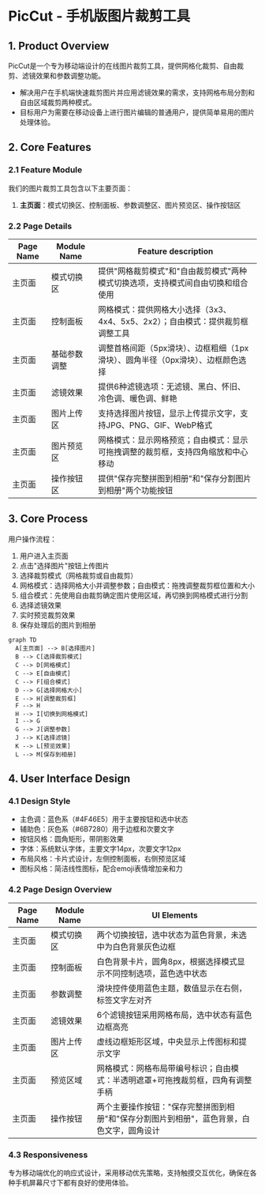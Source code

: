 # PicCut - 手机版图片裁剪工具

## 1. Product Overview
PicCut是一个专为移动端设计的在线图片裁剪工具，提供网格化裁剪、自由裁剪、滤镜效果和参数调整功能。
- 解决用户在手机端快速裁剪图片并应用滤镜效果的需求，支持网格布局分割和自由区域裁剪两种模式。
- 目标用户为需要在移动设备上进行图片编辑的普通用户，提供简单易用的图片处理体验。

## 2. Core Features

### 2.1 Feature Module
我们的图片裁剪工具包含以下主要页面：
1. **主页面**：模式切换区、控制面板、参数调整区、图片预览区、操作按钮区

### 2.2 Page Details

| Page Name | Module Name | Feature description |
|-----------|-------------|---------------------|
| 主页面 | 模式切换区 | 提供"网格裁剪模式"和"自由裁剪模式"两种模式切换选项，支持模式间自由切换和组合使用 |
| 主页面 | 控制面板 | 网格模式：提供网格大小选择（3x3、4x4、5x5、2x2）；自由模式：提供裁剪框调整工具 |
| 主页面 | 基础参数调整 | 调整首格间距（5px滑块）、边框粗细（1px滑块）、圆角半径（0px滑块）、边框颜色选择 |
| 主页面 | 滤镜效果 | 提供6种滤镜选项：无滤镜、黑白、怀旧、冷色调、暖色调、鲜艳 |
| 主页面 | 图片上传区 | 支持选择图片按钮，显示上传提示文字，支持JPG、PNG、GIF、WebP格式 |
| 主页面 | 图片预览区 | 网格模式：显示网格预览；自由模式：显示可拖拽调整的裁剪框，支持四角缩放和中心移动 |
| 主页面 | 操作按钮区 | 提供"保存完整拼图到相册"和"保存分割图片到相册"两个功能按钮 |

## 3. Core Process

用户操作流程：
1. 用户进入主页面
2. 点击"选择图片"按钮上传图片
3. 选择裁剪模式（网格裁剪或自由裁剪）
4. 网格模式：选择网格大小并调整参数；自由模式：拖拽调整裁剪框位置和大小
5. 组合模式：先使用自由裁剪确定图片使用区域，再切换到网格模式进行分割
6. 选择滤镜效果
7. 实时预览裁剪效果
8. 保存处理后的图片到相册

```mermaid
graph TD
  A[主页面] --> B[选择图片]
  B --> C[选择裁剪模式]
  C --> D[网格模式]
  C --> E[自由模式]
  C --> F[组合模式]
  D --> G[选择网格大小]
  E --> H[调整裁剪框]
  F --> H
  H --> I[切换到网格模式]
  I --> G
  G --> J[调整参数]
  J --> K[选择滤镜]
  K --> L[预览效果]
  L --> M[保存到相册]
```

## 4. User Interface Design

### 4.1 Design Style
- 主色调：蓝色系（#4F46E5）用于主要按钮和选中状态
- 辅助色：灰色系（#6B7280）用于边框和次要文字
- 按钮风格：圆角矩形，带阴影效果
- 字体：系统默认字体，主要文字14px，次要文字12px
- 布局风格：卡片式设计，左侧控制面板，右侧预览区域
- 图标风格：简洁线性图标，配合emoji表情增加亲和力

### 4.2 Page Design Overview

| Page Name | Module Name | UI Elements |
|-----------|-------------|-------------|
| 主页面 | 模式切换区 | 两个切换按钮，选中状态为蓝色背景，未选中为白色背景灰色边框 |
| 主页面 | 控制面板 | 白色背景卡片，圆角8px，根据选择模式显示不同控制选项，蓝色选中状态 |
| 主页面 | 参数调整 | 滑块控件使用蓝色主题，数值显示在右侧，标签文字左对齐 |
| 主页面 | 滤镜效果 | 6个滤镜按钮采用网格布局，选中状态有蓝色边框高亮 |
| 主页面 | 图片上传区 | 虚线边框矩形区域，中央显示上传图标和提示文字 |
| 主页面 | 预览区域 | 网格模式：网格布局带编号标识；自由模式：半透明遮罩+可拖拽裁剪框，四角有调整手柄 |
| 主页面 | 操作按钮 | 两个主要操作按钮："保存完整拼图到相册"和"保存分割图片到相册"，蓝色背景，白色文字，圆角设计 |

### 4.3 Responsiveness
专为移动端优化的响应式设计，采用移动优先策略，支持触摸交互优化，确保在各种手机屏幕尺寸下都有良好的使用体验。